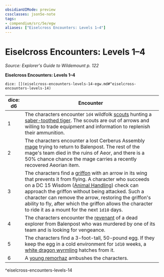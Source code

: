 ```yaml
---
obsidianUIMode: preview
cssclasses: json5e-note
tags:
- compendium/src/5e/egw
aliases: ["Eiselcross Encounters: Levels 1–4"]
---
```

# Eiselcross Encounters: Levels 1–4
*Source: Explorer's Guide to Wildemount p. 122* 

**Eiselcross Encounters: Levels 1–4**

`dice: [](eiselcross-encounters-levels-14-egw.md#^eiselcross-encounters-levels-14)`

| dice: d6 | Encounter |
|----------|-----------|
| 1 | The characters encounter `1d4` wildfolk [scouts](/Systems/5e/bestiary/humanoid/scout.md) hunting a [saber-toothed tiger](/Systems/5e/bestiary/beast/saber-toothed-tiger.md). The scouts are out of arrows and willing to trade equipment and information to replenish their ammunition. |
| 2 | The characters encounter a lost Cerberus Assembly [mage](/Systems/5e/bestiary/humanoid/mage.md) trying to return to Balenpost. The rest of the mage's team died in the ruins of Aeor, and there is a 50% chance chance the mage carries a recently recovered Aeorian item. |
| 3 | The characters find a [griffon](/Systems/5e/bestiary/monstrosity/griffon.md) with an arrow in its wing that prevents it from flying. A character who succeeds on a DC 15 Wisdom ([Animal Handling](/Systems/5e/rules/skills.md#Animal%20Handling)) check can approach the griffon without being attacked. Such a character can remove the arrow, restoring the griffon's ability to fly, after which the griffon allows the character to ride it as a mount for the next `1d10` days. |
| 4 | The characters encounter the [revenant](/Systems/5e/bestiary/undead/revenant.md) of a dead explorer from Balenpost who was murdered by one of its team and is looking for vengeance. |
| 5 | The characters find a 3-foot-tall, 50-pound egg. If they keep the egg in a cold environment for `1d10` weeks, a [white dragon wyrmling](/Systems/5e/bestiary/dragon/white-dragon-wyrmling.md) hatches from it. |
| 6 | A [young remorhaz](/Systems/5e/bestiary/monstrosity/young-remorhaz.md) ambushes the characters. |
^eiselcross-encounters-levels-14